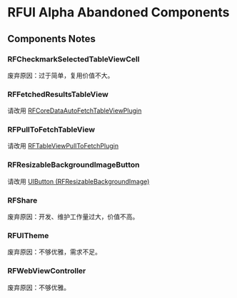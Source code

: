 RFUI Alpha Abandoned Components
=======

Components Notes
-----

### RFCheckmarkSelectedTableViewCell	

废弃原因：过于简单，复用价值不大。

### RFFetchedResultsTableView

请改用 [RFCoreDataAutoFetchTableViewPlugin](../RFCoreDataAutoFetchTableViewPlugin)

### RFPullToFetchTableView

请改用 [RFTableViewPullToFetchPlugin](../RFTableViewPullToFetchPlugin)

### RFResizableBackgroundImageButton

请改用 [UIButton (RFResizableBackgroundImage)](../RFViewApperance/UIButton+RFResizableBackgroundImage.h)

### RFShare

废弃原因：开发、维护工作量过大，价值不高。

### RFUITheme

废弃原因：不够优雅，需求不足。

### RFWebViewController

废弃原因：不够优雅。
